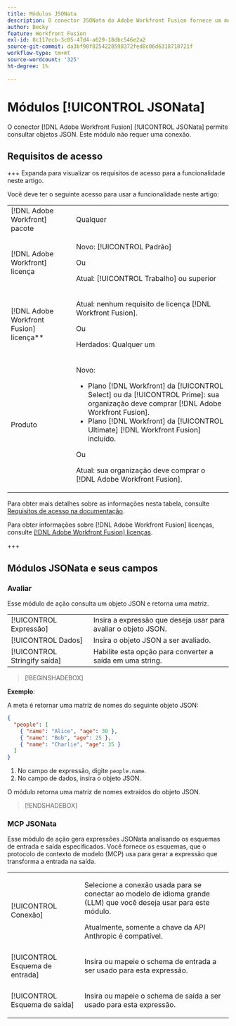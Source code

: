 ```yaml
---
title: Módulos JSONata
description: O conector JSONata do Adobe Workfront Fusion fornece um módulo para processar dados no formato JSON, para que o Adobe Workfront Fusion possa trabalhar ainda mais com o conteúdo de dados.
author: Becky
feature: Workfront Fusion
exl-id: 8c117ecb-3c05-47d4-a629-18dbc546e2a2
source-git-commit: da3bf98f8254228598372fed8c06d6318718721f
workflow-type: tm+mt
source-wordcount: '325'
ht-degree: 1%

---
```


# Módulos [!UICONTROL JSONata]

O conector [!DNL Adobe Workfront Fusion] [!UICONTROL JSONata] permite consultar objetos JSON. Este módulo não requer uma conexão.

## Requisitos de acesso

+++ Expanda para visualizar os requisitos de acesso para a funcionalidade neste artigo.

Você deve ter o seguinte acesso para usar a funcionalidade neste artigo:

<table style="table-layout:auto">
 <col> 
 <col> 
 <tbody> 
  <tr> 
   <td role="rowheader">[!DNL Adobe Workfront] pacote</td> 
   <td> <p>Qualquer</p> </td> 
  </tr> 
  <tr data-mc-conditions=""> 
   <td role="rowheader">[!DNL Adobe Workfront] licença</td> 
   <td> <p>Novo: [!UICONTROL Padrão]</p><p>Ou</p><p>Atual: [!UICONTROL Trabalho] ou superior</p> </td> 
  </tr> 
  <tr> 
   <td role="rowheader">[!DNL Adobe Workfront Fusion] licença**</td> 
   <td>
   <p>Atual: nenhum requisito de licença [!DNL Workfront Fusion].</p>
   <p>Ou</p>
   <p>Herdados: Qualquer um </p>
   </td> 
  </tr> 
  <tr> 
   <td role="rowheader">Produto</td> 
   <td>
   <p>Novo:</p> <ul><li>Plano [!DNL Workfront] da [!UICONTROL Select] ou da [!UICONTROL Prime]: sua organização deve comprar [!DNL Adobe Workfront Fusion].</li><li>Plano [!DNL Workfront] da [!UICONTROL Ultimate] [!DNL Workfront Fusion] incluído.</li></ul>
   <p>Ou</p>
   <p>Atual: sua organização deve comprar o [!DNL Adobe Workfront Fusion].</p>
   </td> 
  </tr>
 </tbody> 
</table>

Para obter mais detalhes sobre as informações nesta tabela, consulte [Requisitos de acesso na documentação](/help/workfront-fusion/references/licenses-and-roles/access-level-requirements-in-documentation.md).

Para obter informações sobre [!DNL Adobe Workfront Fusion] licenças, consulte [[!DNL Adobe Workfront Fusion] licenças](/help/workfront-fusion/set-up-and-manage-workfront-fusion/licensing-operations-overview/license-automation-vs-integration.md).

+++

## Módulos JSONata e seus campos

### Avaliar

Esse módulo de ação consulta um objeto JSON e retorna uma matriz.

<table style="table-layout:auto"> 
 <col data-mc-conditions=""> 
 <col data-mc-conditions=""> 
 <tbody> 
  <tr> 
   <td role="rowheader">[!UICONTROL Expressão]</td> 
   <td>Insira a expressão que deseja usar para avaliar o objeto JSON. </td> 
  </tr> 
  <tr> 
   <td role="rowheader">[!UICONTROL Dados] </td> 
   <td> Insira o objeto JSON a ser avaliado.  </td> 
  </tr> 
  <tr> 
   <td role="rowheader">[!UICONTROL Stringify saída] </td> 
   <td> Habilite esta opção para converter a saída em uma string.  </td> 
  </tr> 
  </tbody>
  </table>

>[!BEGINSHADEBOX]

**Exemplo**:

A meta é retornar uma matriz de nomes do seguinte objeto JSON:

```JSON
{
  "people": [
    { "name": "Alice", "age": 30 },
    { "name": "Bob", "age": 25 },
    { "name": "Charlie", "age": 35 }
  ]
}
```

1. No campo de expressão, digite `people.name`.
1. No campo de dados, insira o objeto JSON.

O módulo retorna uma matriz de nomes extraídos do objeto JSON.

>[!ENDSHADEBOX]



### MCP JSONata

Esse módulo de ação gera expressões JSONata analisando os esquemas de entrada e saída especificados. Você fornece os esquemas, que o protocolo de contexto de modelo (MCP) usa para gerar a expressão que transforma a entrada na saída.




<table style="table-layout:auto"> 
 <col> 
 <col> 
 <tbody> 
  <tr> 
   <td role="rowheader">[!UICONTROL Conexão]</td> 
   <td> <p>Selecione a conexão usada para se conectar ao modelo de idioma grande (LLM) que você deseja usar para este módulo.</p> <p>Atualmente, somente a chave da API Anthropic é compatível.</p></td> 
  </tr> 
  <tr> 
   <td role="rowheader">[!UICONTROL Esquema de entrada]</td> 
   <td> <p>Insira ou mapeie o schema de entrada a ser usado para esta expressão.</p> </td> 
  </tr> 
  <tr> 
   <td role="rowheader">[!UICONTROL Esquema de saída]</td> 
   <td> <p>Insira ou mapeie o schema de saída a ser usado para esta expressão.</p> </td> 
  </tr> 
 </tbody> 
</table>
